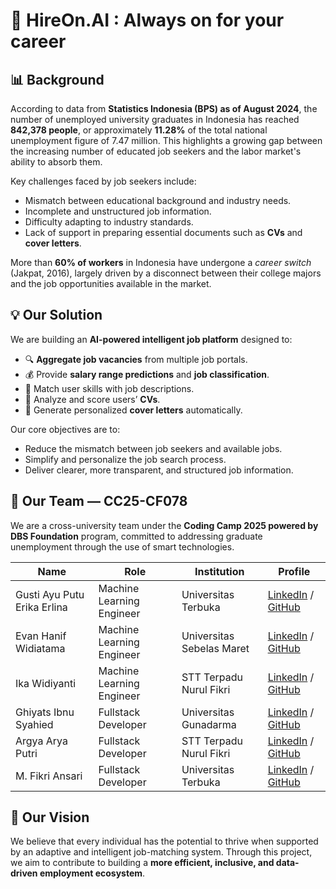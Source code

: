 # 🎯 HireOn.AI : Always on for your career

## 📊 Background

According to data from **Statistics Indonesia (BPS) as of August 2024**, the number of unemployed university graduates in Indonesia has reached **842,378 people**, or approximately **11.28%** of the total national unemployment figure of 7.47 million. This highlights a growing gap between the increasing number of educated job seekers and the labor market's ability to absorb them.

Key challenges faced by job seekers include:
- Mismatch between educational background and industry needs.
- Incomplete and unstructured job information.
- Difficulty adapting to industry standards.
- Lack of support in preparing essential documents such as **CVs** and **cover letters**.

More than **60% of workers** in Indonesia have undergone a *career switch* (Jakpat, 2016), largely driven by a disconnect between their college majors and the job opportunities available in the market.

## 💡 Our Solution

We are building an **AI-powered intelligent job platform** designed to:

- 🔍 **Aggregate job vacancies** from multiple job portals.
- 💰 Provide **salary range predictions** and **job classification**.
- 🎯 Match user skills with job descriptions.
- 📄 Analyze and score users’ **CVs**.
- 💌 Generate personalized **cover letters** automatically.

Our core objectives are to:
- Reduce the mismatch between job seekers and available jobs.
- Simplify and personalize the job search process.
- Deliver clearer, more transparent, and structured job information.

## 👥 Our Team — CC25-CF078

We are a cross-university team under the **Coding Camp 2025 powered by DBS Foundation** program, committed to addressing graduate unemployment through the use of smart technologies.

| Name | Role | Institution | Profile |
|------|------|-------------|---------|
| Gusti Ayu Putu Erika Erlina | Machine Learning Engineer | Universitas Terbuka | [LinkedIn](https://www.linkedin.com/in/gusti-ayu-putu-erika-erlina-2105a5219/) / [GitHub](https://github.com/eriksszva) |
| Evan Hanif Widiatama | Machine Learning Engineer | Universitas Sebelas Maret | [LinkedIn](https://www.linkedin.com/in/evanhfw/) / [GitHub](https://github.com/evanhfw) |
| Ika Widiyanti | Machine Learning Engineer | STT Terpadu Nurul Fikri | [LinkedIn](https://www.linkedin.com/in/ika-widiyanti-432a18251/) / [GitHub](https://github.com/IKAWIDIYANTI) |
| Ghiyats Ibnu Syahied | Fullstack Developer | Universitas Gunadarma | [LinkedIn](https://www.linkedin.com/in/ghiyatsyhd/) / [GitHub](https://github.com/ghiyatssyahied) |
| Argya Arya Putri | Fullstack Developer | STT Terpadu Nurul Fikri | [LinkedIn](https://www.linkedin.com/in/argyaaryaputri/) / [GitHub](https://github.com/giAptri) |
| M. Fikri Ansari | Fullstack Developer | Universitas Terbuka | [LinkedIn](https://www.linkedin.com/in/m-fikri-ansari/) / [GitHub](https://github.com/lotusCupcake) |

## 🚀 Our Vision

We believe that every individual has the potential to thrive when supported by an adaptive and intelligent job-matching system. Through this project, we aim to contribute to building a **more efficient, inclusive, and data-driven employment ecosystem**.
